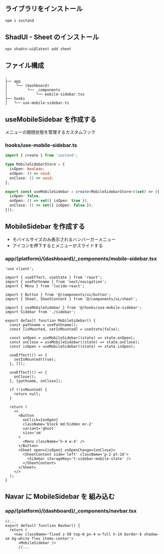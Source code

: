 ## ライブラリをインストール

```bash
npm i zustand
```

## ShadUI - Sheet のインストール

```bash
npx shadcn-ui@latest add sheet
```

## ファイル構成

```tsx
.
├── app
│    └── (dashboard)
│         └── _components
│             └── mobile-sidebar.tsx
├── hooks
│   └── use-mobile-sidebar.ts
```

## useMobileSidebar を作成する

メニューの開閉状態を管理するカスタムフック

### hooks/use-mobile-sidebar.ts

```ts
import { create } from 'zustand';

type MobileSidebarStore = {
  isOpen: boolean;
  onOpen: () => void;
  onClose: () => void;
};

export const useMobileSidebar = create<MobileSidebarStore>((set) => ({
  isOpen: false,
  onOpen: () => set({ isOpen: true }),
  onClose: () => set({ isOpen: false }),
}));
```

## MobileSidebar を作成する

- モバイルサイズのみ表示されるハンバーガーメニュー
- アイコンを押下するとメニューがスライドする

### app/(platform)/(dashboard)/\_components/mobile-sidebar.tsx

```tsx
'use client';

import { useEffect, useState } from 'react';
import { usePathname } from 'next/navigation';
import { Menu } from 'lucide-react';

import { Button } from '@/components/ui/button';
import { Sheet, SheetContent } from '@/components/ui/sheet';

import { useMobileSidebar } from '@/hooks/use-mobile-sidebar';
import Sidebar from './sidebar';

export default function MobileSidebar() {
  const pathname = usePathname();
  const [isMounted, setIsMounted] = useState(false);

  const onOpen = useMobileSidebar((state) => state.onOpen);
  const onClose = useMobileSidebar((state) => state.onClose);
  const isOpen = useMobileSidebar((state) => state.isOpen);

  useEffect(() => {
    setIsMounted(true);
  }, []);

  useEffect(() => {
    onClose();
  }, [pathname, onClose]);

  if (!isMounted) {
    return null;
  }

  return (
    <>
      <Button
        onClick={onOpen}
        className='block md:hidden mr-2'
        variant='ghost'
        size='sm'
      >
        <Menu className='h-4 w-4' />
      </Button>
      <Sheet open={isOpen} onOpenChange={onClose}>
        <SheetContent side='left' className='p-2 pt-10'>
          <Sidebar storageKey='t-sidebar-mobile-state' />
        </SheetContent>
      </Sheet>
    </>
  );
}
```

## Navar に MobileSidebar を 組み込む

### app/(platform)/(dashboard)/\_components/navbar.tsx

```tsx
//...
export default function Navbar() {
  return (
    <nav className='fixed z-50 top-0 px-4 w-full h-14 border-b shadow-sm bg-white flex items-center'>
      <MobileSidebar />
      //...
```